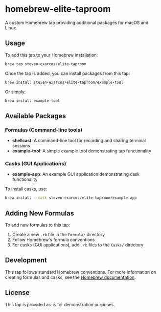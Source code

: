 # homebrew-elite-taproom

A custom Homebrew tap providing additional packages for macOS and Linux.

## Usage

To add this tap to your Homebrew installation:

```bash
brew tap steven-exarcos/elite-taproom
```

Once the tap is added, you can install packages from this tap:

```bash
brew install steven-exarcos/elite-taproom/example-tool
```

Or simply:

```bash
brew install example-tool
```

## Available Packages

### Formulas (Command-line tools)
- **shellcast**: A command-line tool for recording and sharing terminal sessions
- **example-tool**: A simple example tool demonstrating tap functionality

### Casks (GUI Applications)
- **example-app**: An example GUI application demonstrating cask functionality

To install casks, use:
```bash
brew install --cask steven-exarcos/elite-taproom/example-app
```

## Adding New Formulas

To add new formulas to this tap:

1. Create a new `.rb` file in the `Formula/` directory
2. Follow Homebrew's formula conventions
3. For casks (GUI applications), add `.rb` files to the `Casks/` directory

## Development

This tap follows standard Homebrew conventions. For more information on creating formulas and casks, see the [Homebrew documentation](https://docs.brew.sh/).

## License

This tap is provided as-is for demonstration purposes.
